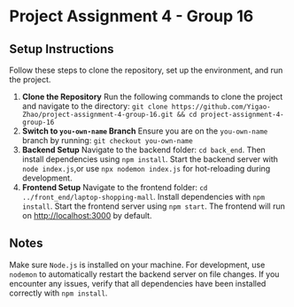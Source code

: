 # Project Assignment 4 - Group 16

## Setup Instructions

Follow these steps to clone the repository, set up the environment, and run the project.
 1. **Clone the Repository** Run the following commands to clone the project and navigate to the directory: `git clone https://github.com/Yigao-Zhao/project-assignment-4-group-16.git && cd project-assignment-4-group-16` 
2. **Switch to `you-own-name` Branch** Ensure you are on the `you-own-name` branch by running: `git checkout you-own-name`
3. **Backend Setup** Navigate to the backend folder: `cd back_end`. Then install dependencies using `npm install`.  Start the backend server with `node index.js`,or use `npx nodemon index.js` for hot-reloading during development. 
4. **Frontend Setup** Navigate to the frontend folder: `cd ../front_end/laptop-shopping-mall`. Install dependencies with `npm install`. Start the frontend server using `npm start`. 
The frontend will run on [http://localhost:3000](http://localhost:3000) by default.

## Notes

Make sure `Node.js` is installed on your machine. For development, use `nodemon` to automatically restart the backend server on file changes. If you encounter any issues, verify that all dependencies have been installed correctly with `npm install`.